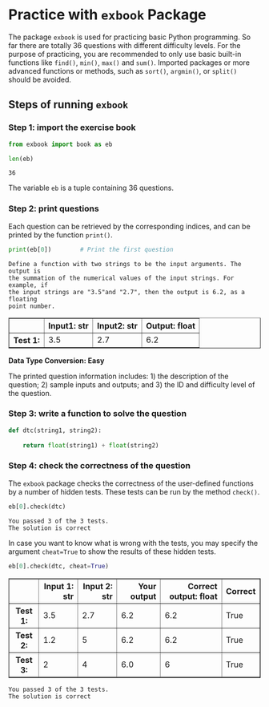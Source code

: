 # Practice with <code>exbook</code> Package

The package <code>exbook</code> is used for practicing basic Python programming. So far there are totally 36 questions with different difficulty levels. For the purpose of practicing, you are recommended to only use basic built-in functions like <code>find()</code>, <code>min()</code>, <code>max()</code> and <code>sum()</code>. Imported packages or more advanced functions or methods, such as <code>sort()</code>, <code>argmin()</code>, or <code>split()</code> should be avoided. 

## Steps of running <code>exbook</code>

### Step 1: import the exercise book


```python
from exbook import book as eb

len(eb)
```




    36



The variable <code>eb</code> is a tuple containing 36 questions.

### Step 2: print questions

Each question can be retrieved by the corresponding indices, and can be printed by the function <code>print()</code>. 


```python
print(eb[0])        # Print the first question
```

    Define a function with two strings to be the input arguments. The output is 
    the summation of the numerical values of the input strings. For example, if 
    the input strings are "3.5"and "2.7", then the output is 6.2, as a floating
    point number.



<div>
<table border="1" class="dataframe">
  <thead>
    <tr style="text-align: right;">
      <th></th>
      <th>Input1: str</th>
      <th>Input2: str</th>
      <th>Output: float</th>
    </tr>
  </thead>
  <tbody>
    <tr>
      <th>Test 1:</th>
      <td>3.5</td>
      <td>2.7</td>
      <td>6.2</td>
    </tr>
  </tbody>
</table>
</div>


    
<b>Data Type Conversion: Easy</b>
    


The printed question information includes: 1) the description of the question; 2) sample inputs and outputs; and 3) the ID and difficulty level of the question.

### Step 3: write a function to solve the question


```python
def dtc(string1, string2):
    
    return float(string1) + float(string2)
```

### Step 4: check the correctness of the question

The <code>exbook</code> package checks the correctness of the user-defined functions by a number of hidden tests. These tests can be run by the method <code>check()</code>. 


```python
eb[0].check(dtc)
```

    You passed 3 of the 3 tests. 
    The solution is correct


In case you want to know what is wrong with the tests, you may specify the argument <code>cheat=True</code> to show the results of these hidden tests.


```python
eb[0].check(dtc, cheat=True)
```


<div>
<table border="1" class="dataframe">
  <thead>
    <tr style="text-align: right;">
      <th></th>
      <th>Input 1: str</th>
      <th>Input 2: str</th>
      <th>Your output</th>
      <th>Correct output: float</th>
      <th>Correct</th>
    </tr>
  </thead>
  <tbody>
    <tr>
      <th>Test 1:</th>
      <td>3.5</td>
      <td>2.7</td>
      <td>6.2</td>
      <td>6.2</td>
      <td>True</td>
    </tr>
    <tr>
      <th>Test 2:</th>
      <td>1.2</td>
      <td>5</td>
      <td>6.2</td>
      <td>6.2</td>
      <td>True</td>
    </tr>
    <tr>
      <th>Test 3:</th>
      <td>2</td>
      <td>4</td>
      <td>6.0</td>
      <td>6</td>
      <td>True</td>
    </tr>
  </tbody>
</table>
</div>


    You passed 3 of the 3 tests. 
    The solution is correct

